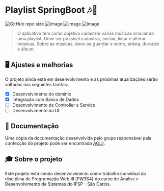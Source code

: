 # Playlist SpringBoot 🎶🎵

![GitHub repo size](https://img.shields.io/github/repo-size/iuricode/README-template?style=for-the-badge)
![image](https://img.shields.io/badge/Java-ED8B00?style=for-the-badge&logo=java&logoColor=white)
![image](https://img.shields.io/badge/Spring-6DB33F?style=for-the-badge&logo=spring&logoColor=white)
![image](https://img.shields.io/badge/PostgreSQL-316192?style=for-the-badge&logo=postgresql&logoColor=white)

> O aplicativo tem como objetivo cadastrar várias músicas simulando uma playlist.
Deve ser possível cadastrar, excluir, listar e alterar músicas. Sobre as músicas, deve-se
guardar o nome, artista, duração e álbum.


## 🖥️ Ajustes e melhorias

O projeto ainda está em desenvolvimento e as próximas atualizações serão voltadas nas seguintes tarefas:

- [x] Desenvolvimento do domínio
- [x] Integração com Banco de Dados
- [ ] Desenvolvimento de Controller e Service
- [ ] Desenvolvimento da UI

## 📒 Documentação

Uma cópia da documentação desenvolvida pelo grupo responsável pela confecção do projeto pode ser encontrada [AQUI](resources/Documentação.pdf).

## 🎓 Sobre o projeto

Este projeto está sendo desenvolvimento como trabalho individual da disciplina de Programação Web III (PW3S4) do curso de Análise e Desenvolvimento de Sistemas 
do IFSP - São Carlos.
